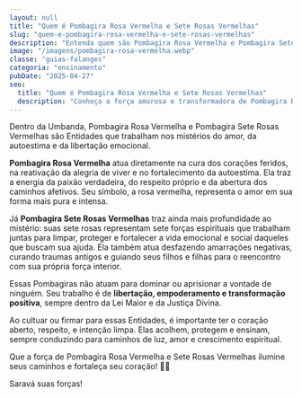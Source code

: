 ```yaml
---
layout: null
title: "Quem é Pombagira Rosa Vermelha e Sete Rosas Vermelhas"
slug: "quem-e-pombagira-rosa-vermelha-e-sete-rosas-vermelhas"
description: "Entenda quem são Pombagira Rosa Vermelha e Pombagira Sete Rosas Vermelhas dentro da Umbanda, seus mistérios, suas forças e seus trabalhos espirituais."
image: "/imagens/pombagira-rosa-vermelha.webp"
classe: "guias-falanges"
categoria: "ensinamento"
pubDate: "2025-04-27"
seo:
  title: "Quem é Pombagira Rosa Vermelha e Sete Rosas Vermelhas"
  description: "Conheça a força amorosa e transformadora de Pombagira Rosa Vermelha e Sete Rosas Vermelhas na Umbanda, suas missões espirituais e mistérios de luz."
---
```


Dentro da Umbanda, Pombagira Rosa Vermelha e Pombagira Sete Rosas Vermelhas são Entidades que trabalham nos mistérios do amor, da autoestima e da libertação emocional.

**Pombagira Rosa Vermelha** atua diretamente na cura dos corações feridos, na reativação da alegria de viver e no fortalecimento da autoestima. Ela traz a energia da paixão verdadeira, do respeito próprio e da abertura dos caminhos afetivos. Seu símbolo, a rosa vermelha, representa o amor em sua forma mais pura e intensa.

Já **Pombagira Sete Rosas Vermelhas** traz ainda mais profundidade ao mistério: suas sete rosas representam sete forças espirituais que trabalham juntas para limpar, proteger e fortalecer a vida emocional e social daqueles que buscam sua ajuda. Ela também atua desfazendo amarrações negativas, curando traumas antigos e guiando seus filhos e filhas para o reencontro com sua própria força interior.

Essas Pombagiras não atuam para dominar ou aprisionar a vontade de ninguém. Seu trabalho é de **libertação, empoderamento e transformação positiva**, sempre dentro da Lei Maior e da Justiça Divina.

Ao cultuar ou firmar para essas Entidades, é importante ter o coração aberto, respeito, e intenção limpa. Elas acolhem, protegem e ensinam, sempre conduzindo para caminhos de luz, amor e crescimento espiritual.

Que a força de Pombagira Rosa Vermelha e Sete Rosas Vermelhas ilumine seus caminhos e fortaleça seu coração! 🌹✨

Saravá suas forças!
